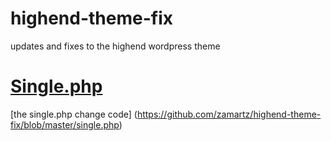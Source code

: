 # highend-theme-fix
updates and fixes to the highend wordpress theme

# [Single.php](https://github.com/zamartz/highend-theme-fix/wiki/Single.php)
  
  [the single.php change code] (https://github.com/zamartz/highend-theme-fix/blob/master/single.php)

